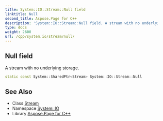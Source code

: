 ```yaml
---
title: System::IO::Stream::Null field
linktitle: Null
second_title: Aspose.Page for C++
description: 'System::IO::Stream::Null field. A stream with no underlying storage in C++.'
type: docs
weight: 2600
url: /cpp/system.io/stream/null/
---
```

## Null field


A stream with no underlying storage.

```cpp
static const System::SharedPtr<Stream> System::IO::Stream::Null
```

## See Also

* Class [Stream](../)
* Namespace [System::IO](../../)
* Library [Aspose.Page for C++](../../../)
